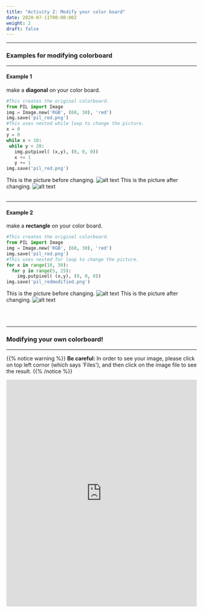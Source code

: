 ```yaml
---
title: "Activity 2: Modify your color board"
date: 2020-07-11T00:00:00Z
weight: 2
draft: false
---
```


<hr/>

### Examples for modifying colorboard
<hr/>

#### Example 1
make a <b>diagonal</b> on your color board.
```python
#This creates the original colorboard.
from PIL import Image
img = Image.new('RGB', (60, 30), 'red')
img.save('pil_red.png')
#This uses nested while loop to change the picture.
x = 0
y = 0
while x < 10:
 while y < 20:
   img.putpixel( (x,y), (0, 0, 0))
   x += 1
   y += 1
img.save('pil_red.png')
```
This is the picture before changing.
![alt text](../../media/whileloopbefore.png "image showing while loop first example")
This is the picture after changing.
![alt text](../../media/whileloopafter.png "image showing while loop first example")
<br/><br/>
<hr/>

#### Example 2
make a <b>rectangle</b> on your color board.

```python
#This creates the original colorboard.
from PIL import Image
img = Image.new('RGB', (60, 30), 'red')
img.save('pil_red.png')
#This uses nested for loop to change the picture.
for x in range(10, 30):
  for y in range(5, 25):
    img.putpixel( (x,y), (0, 0, 0))
img.save('pil_redmodified.png')
```
This is the picture before changing.
![alt text](../../media/whileloopbefore.png "image showing for loop first example")
This is the picture after changing.
![alt text](../../media/forloopafter.png "image showing for loop first example")

<br/><br/>

<hr/>

### Modifying your own colorboard!

<hr/>

{{% notice warning %}}
**Be careful:** In order to see your image, please click on top left cornor (which says 'Files'), and then click on the image file to see the result.
{{% /notice %}}

<iframe height="600px" width="100%" src="https://repl.it/@nuevofoundation/Python-Pixel-Activity2?lite=true" scrolling="no" frameborder="no" allowtransparency="true" allowfullscreen="true" sandbox="allow-forms allow-pointer-lock allow-popups allow-same-origin allow-scripts allow-modals"></iframe>
